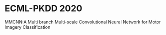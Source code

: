# ECML-PKDD 2020

MMCNN:A Multi branch Multi-scale Convolutional Neural Network for Motor Imagery Classification
